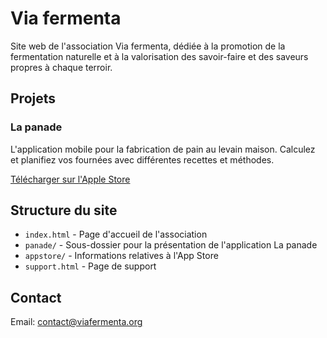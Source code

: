 # Via fermenta

Site web de l'association Via fermenta, dédiée à la promotion de la fermentation naturelle et à la valorisation des savoir-faire et des saveurs propres à chaque terroir.

## Projets

### La panade

L'application mobile pour la fabrication de pain au levain maison. Calculez et planifiez vos fournées avec différentes recettes et méthodes.

[Télécharger sur l'Apple Store](https://apps.apple.com/us/app/la-panade/id1566220640)

## Structure du site

- `index.html` - Page d'accueil de l'association
- `panade/` - Sous-dossier pour la présentation de l'application La panade
- `appstore/` - Informations relatives à l'App Store
- `support.html` - Page de support

## Contact

Email: contact@viafermenta.org